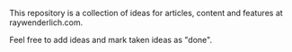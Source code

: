 This repository is a collection of ideas for articles, content and features at raywenderlich.com.

Feel free to add ideas and mark taken ideas as "done".
